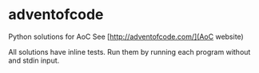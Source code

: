 # adventofcode
Python solutions for AoC
See [http://adventofcode.com/](AoC website)

All solutions have inline tests. Run them by running each program without and stdin input.
